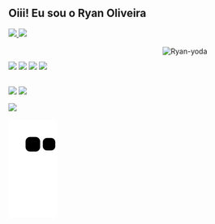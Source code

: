## Oiii! Eu sou o Ryan Oliveira
<div>
  <a href="https://github.com/ryanoliveira-dev">
  <img height="140em" src="https://github-readme-stats.vercel.app/api?username=ryanoliveira-dev&show_icons=true&theme=monokai&include_all_commits=true&count_private=true"/>
  <img height="140em" src="https://github-readme-stats.vercel.app/api/top-langs/?username=ryanoliveira-dev&layout=compact&langs_count=7&theme=monokai"/>
<div style="display: inline_block"><br>
  <img align="right" alt="Ryan-yoda" height="200" width="200" 
 src="https://cdn.discordapp.com/attachments/698716231087423558/895889564852453416/baby-yoda-soup.gif">
 </div>
   
  ##
   
 <div> 
  <a href="https://instagram.com/ryanolivr_" target="_blank"><img src="https://img.shields.io/badge/-Instagram-%23E4405F?style=for-the-badge&logo=instagram&logoColor=white" target="_blank"></a>
 	<a href="https://www.twitch.tv/ryaanolivr" target="_blank"><img src="https://img.shields.io/badge/Twitch-9146FF?style=for-the-badge&logo=twitch&logoColor=white" target="_blank"></a>
  <a href = "mailto:contato.ryanolivr@protonmail.com"><img src="https://img.shields.io/badge/ProtonMail-8B89CC?style=for-the-badge&logo=protonmail&logoColor=white" target="_blank"></a>
  <a href="https://www.linkedin.com/in/ryan-oliveira-2096771b4" target="_blank"><img src="https://img.shields.io/badge/-LinkedIn-%230077B5?style=for-the-badge&logo=linkedin&logoColor=white" target="_blank"></a> 
  
  
  
  ##
  
  <img src="https://img.shields.io/badge/AMD-Ryzen_7_1800X-ED1C24?style=for-the-badge&logo=amd&logoColor=white" target="_blank"></a>
  <img src="https://img.shields.io/badge/NVIDIA-GTX1060-76B900?style=for-the-badge&logo=nvidia&logoColor=white" target="_blank"></a>
  
 <img src="http://ForTheBadge.com/images/badges/built-with-science.svg" target="_blank"></a>
  
  
 ![Snake animation](https://github.com/RyanOliveira-dev/ryanoliveira-dev/blob/output/github-contribution-grid-snake.svg)
 
 </div>
